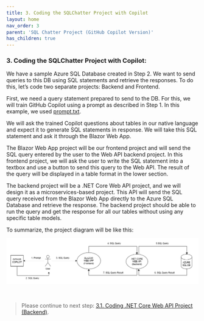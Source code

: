 ```yaml
---
title: 3. Coding the SQLChatter Project with Copilot
layout: home
nav_order: 3
parent: 'SQL Chatter Project (GitHub Copilot Version)'
has_children: true
---
```


### 3. Coding the SQLChatter Project with Copilot:

We have a sample Azure SQL Database created in Step 2. We want to send queries to this DB using SQL statements and retrieve the responses. To do this, let’s code two separate projects: Backend and Frontend.

First, we need a query statement prepared to send to the DB. For this, we will train GitHub Copilot using a prompt as described in Step 1. In this example, we used [prompt.txt](https://github.com/241/ghcopilotdemo/blob/main/prompts/prompt.txt). 

We will ask the trained Copilot questions about tables in our native language and expect it to generate SQL statements in response. We will take this SQL statement and ask it through the Blazor Web App.

The Blazor Web App project will be our frontend project and will send the SQL query entered by the user to the Web API backend project. In this frontend project, we will ask the user to write the SQL statement into a textbox and use a button to send this query to the Web API. The result of the query will be displayed in a table format in the lower section.

The backend project will be a .NET Core Web API project, and we will design it as a microservices-based project. This API will send the SQL query received from the Blazor Web App directly to the Azure SQL Database and retrieve the response. The backend project should be able to run the query and get the response for all our tables without using any specific table models.

To summarize, the project diagram will be like this:

![ProjectDiagram](./CopilotImages/ProjectDiagram.png)

 &nbsp;
> Please continue to next step: [3.1. Coding .NET Core Web API Project (Backend)](https://241.github.io/ghcopilotdemo/SQLChatter_GitHubCopilot_01.html).